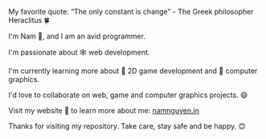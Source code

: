 
My favorite quote: “The only constant is change” - The Greek philosopher Heraclitus 🍀

I'm Nam 🌻, and I am an avid programmer. 

I'm passionate about 🕸 web development. 

I'm currently learning more about 👾 2D game development and 🌈 computer graphics.

I'd love to collaborate on web, game and computer graphics projects. 😄

Visit my website 🌱 to learn more about me: [namnguyen.in](https://namnguyen.in/)

Thanks for visiting my repository. Take care, stay safe and be happy. 😊

<!--
**nnfunny/nnfunny** is a ✨ _special_ ✨ repository because its `README.md` (this file) appears on your GitHub profile.

Here are some ideas to get you started:

- 🔭 I’m currently working on ...
- 🌱 I’m currently learning ...
- 👯 I’m looking to collaborate on ...
- 🤔 I’m looking for help with ...
- 💬 Ask me about ...
- 📫 How to reach me: ...
- 😄 Pronouns: ...
- ⚡ Fun fact: ...
-->
